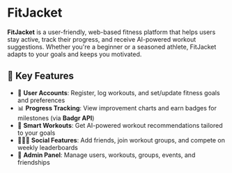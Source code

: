 # FitJacket

**FitJacket** is a user-friendly, web-based fitness platform that helps users stay active, track their progress, and receive AI-powered workout suggestions. Whether you're a beginner or a seasoned athlete, FitJacket adapts to your goals and keeps you motivated.

## 🔑 Key Features

- 👤 **User Accounts**: Register, log workouts, and set/update fitness goals and preferences  
- 📊 **Progress Tracking**: View improvement charts and earn badges for milestones (via **Badgr API**)  
- 🤖 **Smart Workouts**: Get AI-powered workout recommendations tailored to your goals  
- 🧑‍🤝‍🧑 **Social Features**: Add friends, join workout groups, and compete on weekly leaderboards  
- 🔧 **Admin Panel**: Manage users, workouts, groups, events, and friendships


